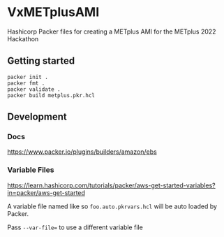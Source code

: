# VxMETplusAMI
Hashicorp Packer files for creating a METplus AMI for the METplus 2022 Hackathon

## Getting started

```console
packer init .
packer fmt .
packer validate .
packer build metplus.pkr.hcl
```

## Development

### Docs

https://www.packer.io/plugins/builders/amazon/ebs

### Variable Files

https://learn.hashicorp.com/tutorials/packer/aws-get-started-variables?in=packer/aws-get-started

A variable file named like so `foo.auto.pkrvars.hcl` will be auto loaded by Packer.

Pass `--var-file=` to use a different variable file
